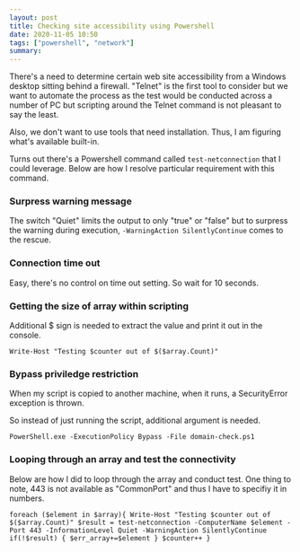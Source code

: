 ```yaml
---
layout: post
title: Checking site accessibility using Powershell
date: 2020-11-05 10:50
tags: ["powershell", "network"]
summary:
---
```


There's a need to determine certain web site accessibility from a Windows desktop sitting behind a firewall. "Telnet" is the first tool to consider but we want to automate the process as the test would be conducted across a number of PC but scripting around the Telnet command is not pleasant to say the least.

Also, we don't want to use tools that need installation. Thus, I am figuring what's available built-in.

Turns out there's a Powershell command called `test-netconnection` that I could leverage. Below are how I resolve particular requirement with this command.

### Surpress warning message
The switch "Quiet" limits the output to only "true" or "false" but to surpress the warning during execution, `-WarningAction SilentlyContinue` comes to the rescue.

### Connection time out
Easy, there's no control on time out setting. So wait for 10 seconds.

### Getting the size of array within scripting
Additional $ sign is needed to extract the value and print it out in the console.

`Write-Host "Testing $counter out of $($array.Count)"`

### Bypass priviledge restriction
When my script is copied to another machine, when it runs, a SecurityError exception is thrown.

So instead of just running the script, additional argument is needed.

`PowerShell.exe -ExecutionPolicy Bypass -File domain-check.ps1`

### Looping through an array and test the connectivity
Below are how I did to loop through the array and conduct test. One thing to note, 443 is not available as "CommonPort" and thus I have to specifiy it in numbers.

`
foreach ($element in $array){
    Write-Host "Testing $counter out of $($array.Count)"
    $result = test-netconnection -ComputerName $element -Port 443 -InformationLevel Quiet -WarningAction SilentlyContinue
    if(!$result) {
        $err_array+=$element
    }
    $counter++
}
`